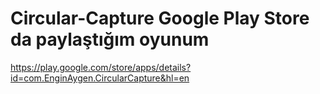 # Circular-Capture Google Play Store da paylaştığım oyunum
https://play.google.com/store/apps/details?id=com.EnginAygen.CircularCapture&hl=en
